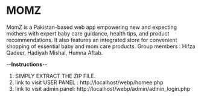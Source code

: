 # MOMZ
MomZ is a Pakistan-based web app empowering new and expecting mothers with expert baby care guidance, health tips, and product recommendations. It also features an integrated store for convenient shopping of essential baby and mom care products.
Group members :
Hifza Qadeer,
Hadiyah Mishal,
Humna Aftab.

--**Instructions**--
1. SIMPLY EXTRACT THE ZIP FILE.
2. link to visit USER PANEL : http://localhost/webp/homee.php
3. link to visit admin panel: http://localhost/webp/admin/admin_login.php
